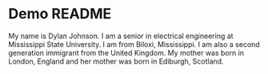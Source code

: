 # Demo README
My name is Dylan Johnson. I am a senior in electrical engineering at Mississippi State University. I am from Biloxi, Mississippi.
I am also a second generation immigrant from the United Kingdom. My mother was born in London, England and her mother was born in Ediburgh, Scotland.
